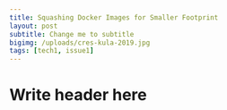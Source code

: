 ```yaml
---
title: Squashing Docker Images for Smaller Footprint
layout: post
subtitle: Change me to subtitle
bigimg: /uploads/cres-kula-2019.jpg
tags: [tech1, issue1]
---
```


# Write header here